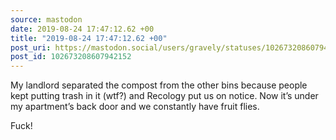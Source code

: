 ```yaml
---
source: mastodon
date: 2019-08-24 17:47:12.62 +00
title: "2019-08-24 17:47:12.62 +00"
post_uri: https://mastodon.social/users/gravely/statuses/102673208607942152
post_id: 102673208607942152
---
```

My landlord separated the compost from the other bins because people kept putting trash in it (wtf?) and Recology put us on notice. Now it’s under my apartment’s back door and we constantly have fruit flies.

Fuck!


